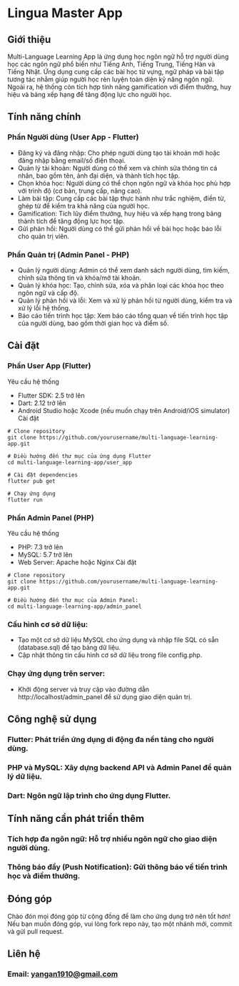 # Lingua Master App

## Giới thiệu
Multi-Language Learning App là ứng dụng học ngôn ngữ hỗ trợ người dùng học các ngôn ngữ phổ biến như Tiếng Anh, Tiếng Trung, Tiếng Hàn và Tiếng Nhật. Ứng dụng cung cấp các bài học từ vựng, ngữ pháp và bài tập tương tác nhằm giúp người học rèn luyện toàn diện kỹ năng ngôn ngữ. Ngoài ra, hệ thống còn tích hợp tính năng gamification với điểm thưởng, huy hiệu và bảng xếp hạng để tăng động lực cho người học.

## Tính năng chính
### Phần Người dùng (User App - Flutter)
- Đăng ký và đăng nhập: Cho phép người dùng tạo tài khoản mới hoặc đăng nhập bằng email/số điện thoại.
- Quản lý tài khoản: Người dùng có thể xem và chỉnh sửa thông tin cá nhân, bao gồm tên, ảnh đại diện, và thành tích học tập.
- Chọn khóa học: Người dùng có thể chọn ngôn ngữ và khóa học phù hợp với trình độ (cơ bản, trung cấp, nâng cao).
- Làm bài tập: Cung cấp các bài tập thực hành như trắc nghiệm, điền từ, ghép từ để kiểm tra khả năng của người học.
- Gamification: Tích lũy điểm thưởng, huy hiệu và xếp hạng trong bảng thành tích để tăng động lực học tập.
- Gửi phản hồi: Người dùng có thể gửi phản hồi về bài học hoặc báo lỗi cho quản trị viên.

### Phần Quản trị (Admin Panel - PHP)
- Quản lý người dùng: Admin có thể xem danh sách người dùng, tìm kiếm, chỉnh sửa thông tin và khóa/mở tài khoản.
- Quản lý khóa học: Tạo, chỉnh sửa, xóa và phân loại các khóa học theo ngôn ngữ và cấp độ.
- Quản lý phản hồi và lỗi: Xem và xử lý phản hồi từ người dùng, kiểm tra và xử lý lỗi hệ thống.
- Báo cáo tiến trình học tập: Xem báo cáo tổng quan về tiến trình học tập của người dùng, bao gồm thời gian học và điểm số.

## Cài đặt
### Phần User App (Flutter)
Yêu cầu hệ thống
- Flutter SDK: 2.5 trở lên
- Dart: 2.12 trở lên
- Android Studio hoặc Xcode (nếu muốn chạy trên Android/iOS simulator)
Cài đặt
```
# Clone repository
git clone https://github.com/yourusername/multi-language-learning-app.git

# Điều hướng đến thư mục của ứng dụng Flutter
cd multi-language-learning-app/user_app

# Cài đặt dependencies
flutter pub get

# Chạy ứng dụng
flutter run
```

### Phần Admin Panel (PHP)
Yêu cầu hệ thống
- PHP: 7.3 trở lên
- MySQL: 5.7 trở lên
- Web Server: Apache hoặc Nginx
Cài đặt
```
# Clone repository 
git clone https://github.com/yourusername/multi-language-learning-app.git
```
```
# Điều hướng đến thư mục của Admin Panel:
cd multi-language-learning-app/admin_panel
```
### Cấu hình cơ sở dữ liệu:
- Tạo một cơ sở dữ liệu MySQL cho ứng dụng và nhập file SQL có sẵn (database.sql) để tạo bảng dữ liệu.
- Cập nhật thông tin cấu hình cơ sở dữ liệu trong file config.php.

### Chạy ứng dụng trên server:
- Khởi động server và truy cập vào đường dẫn http://localhost/admin_panel để sử dụng giao diện quản trị.

## Công nghệ sử dụng
### Flutter: Phát triển ứng dụng di động đa nền tảng cho người dùng.
### PHP và MySQL: Xây dựng backend API và Admin Panel để quản lý dữ liệu.
### Dart: Ngôn ngữ lập trình cho ứng dụng Flutter.

## Tính năng cần phát triển thêm
### Tích hợp đa ngôn ngữ: Hỗ trợ nhiều ngôn ngữ cho giao diện người dùng.
### Thông báo đẩy (Push Notification): Gửi thông báo về tiến trình học và điểm thưởng.

## Đóng góp
Chào đón mọi đóng góp từ cộng đồng để làm cho ứng dụng trở nên tốt hơn! Nếu bạn muốn đóng góp, vui lòng fork repo này, tạo một nhánh mới, commit và gửi pull request.

## Liên hệ
### Email: yangan1910@gmail.com
